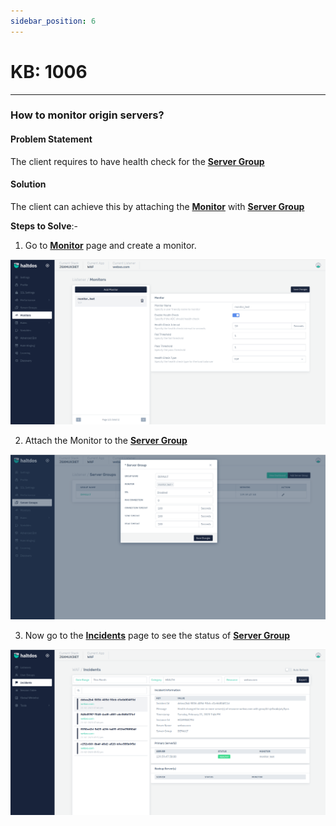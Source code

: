 ```yaml
---
sidebar_position: 6
---
```


# KB: 1006
----------

### **How to monitor origin servers?**

#### **Problem Statement**

The client requires to have health check for the [**Server Group**](docs/waf/listener/server_groups/servergroup.md)

#### **Solution**

The client can achieve this by attaching the [**Monitor**](docs/waf/listener/monitor.md) with [**Server Group**](docs/waf/listener/server_groups/servergroup.md)


**Steps to Solve**:-

1. Go to [**Monitor**](docs/waf/listener/monitor.md) page and create a monitor.

![kb-1006](/img/waf/v7/kb/monitor_kb_1006_1.png)

2. Attach the Monitor to the [**Server Group**](docs/waf/listener/server_groups/servergroup.md)

![kb-1006](/img/waf/v7/kb/server_kb_1006_2.png)

3. Now go to the [**Incidents**](docs/waf/incidents.md) page to see the status of [**Server Group**](docs/waf/listener/server_groups/servergroup.md)

![kb-1006](/img/waf/v7/kb/incidents_kb_1006_3.png)
